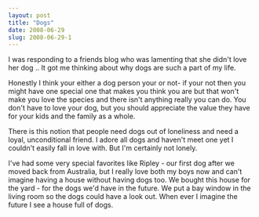 ```yaml
---
layout: post
title: "Dogs"
date: 2008-06-29
slug: 2008-06-29-1
---
```


I was responding to a friends blog who was lamenting that she didn&apos;t love her dog .. It got me thinking about why dogs are such a part of my life. 

Honestly I think your either a dog person your or not- if your not then  you might have one special one that makes you think you are but that won&apos;t make you love the species and there isn&apos;t anything really you can do.  You don&apos;t have to love your dog, but you should appreciate the value they have for your kids and the family as a whole.  

There is this notion that people need dogs out of loneliness and need a loyal, unconditional  friend.   I adore all dogs and haven&apos;t meet one yet I couldn&apos;t easily fall in love with. But I&apos;m certainly not lonely. 

 I&apos;ve had some very special favorites like Ripley - our first dog after we moved back from Australia, but I really love both my boys now and can&apos;t imagine having a house without having dogs too.  We bought this house for the yard - for the dogs we&apos;d have in the future.  We put a bay window in the living room so the dogs could have a look out.  When ever I imagine the future I see a house full of dogs.  
